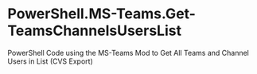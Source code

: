 # PowerShell.MS-Teams.Get-TeamsChannelsUsersList
PowerShell Code using the MS-Teams Mod to Get All Teams and Channel Users in List (CVS Export)
